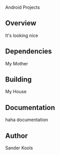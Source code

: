 Android Projects

Overview
--------
It's looking nice

Dependencies
--------
My Mother

Building
-----------
My House

Documentation
-------------
haha documentation

Author
------
Sander Kools
